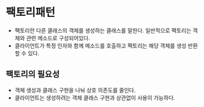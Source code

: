 # 팩토리패턴
- 팩토리란 다른 클래스의 객체를 생성하는 클래스를 말한다. 
일반적으로 팩토리는 객체와 관련 메소드로 구성되어있다.
- 클라이언트가 특정 인자와 함께 메소드를 호출하고 팩토리는 해당 객체를 생성 반환할 수 있다.

## 팩토리의 필요성
- 객체 생성과 클래스 구현을 나눠 상호 의존도를 줄인다.
- 클라이언트는 생성하려는 객체 클래스 구현과 상관없이 사용이 가능하다.

